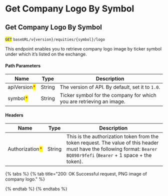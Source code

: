 # Get Company Logo By Symbol

## Get Company Logo By Symbol

<mark style="color:blue;">`GET`</mark> `baseURL/v{version}/equities/{symbol}/logo`

This endpoint enables you to retrieve company logo image by ticker symbol under which it’s listed on the exchange.

#### Path Parameters

| Name                                         | Type   | Description                                                          |
| -------------------------------------------- | ------ | -------------------------------------------------------------------- |
| apiVersion<mark style="color:red;">\*</mark> | String | The version of API. By default, set it to `1.0`.                     |
| symbol<mark style="color:red;">\*</mark>     | String | Ticker symbol for the company for which you are retrieving an image. |

#### Headers

| Name                                            | Type   | Description                                                                                                                                                             |
| ----------------------------------------------- | ------ | ----------------------------------------------------------------------------------------------------------------------------------------------------------------------- |
| Authorization<mark style="color:red;">\*</mark> | String | This is the authorization token from the token request. The value of this header must have the following format: `Bearer BQ898r9fefi` (`Bearer` + 1 space + the token). |

{% tabs %}
{% tab title="200: OK 	 Successful request, PNG image of company logo." %}

{% endtab %}
{% endtabs %}
